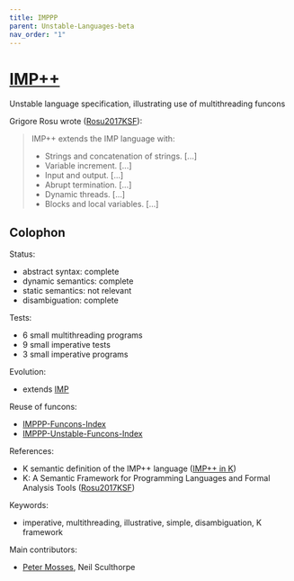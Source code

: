 ```yaml
---
title: IMPPP
parent: Unstable-Languages-beta
nav_order: "1"
---
```


[IMP++]
=======

Unstable language specification, illustrating use of multithreading funcons

Grigore Rosu wrote ([Rosu2017KSF]):
> IMP++ extends the IMP language with:
> - Strings and concatenation of strings. [...]
> - Variable increment. [...]
> - Input and output. [...]
> - Abrupt termination. [...]
> - Dynamic threads. [...]
> - Blocks and local variables. [...]

Colophon
--------

Status:
- abstract syntax:   complete
- dynamic semantics: complete
- static semantics:  not relevant
- disambiguation:    complete

Tests:
- 6 small multithreading programs
- 9 small imperative tests
- 3 small imperative programs

Evolution:
- extends [IMP]

Reuse of funcons:
- [IMPPP-Funcons-Index]
- [IMPPP-Unstable-Funcons-Index]

References:
- K semantic definition of the IMP++ language ([IMP++ in K])
- K: A Semantic Framework for Programming Languages and Formal Analysis Tools ([Rosu2017KSF])

Keywords:
- imperative, multithreading, illustrative, simple, disambiguation, K framework

Main contributors:

- [Peter Mosses], Neil Sculthorpe


[IMP++]: IMPPP-cbs/IMPPP/IMPPP-Start
[IMP]: /../../Languages-beta/IMP
[IMPPP-Funcons-Index]: IMPPP-cbs/IMPPP/IMPPP-Funcons-Index
[IMPPP-Unstable-Funcons-Index]: IMPPP-cbs/IMPPP/IMPPP-Unstable-Funcons-Index
[IMP++ in K]: http://www.kframework.org/language-pdfs/new/imppp.pdf
  "OUTDATED"
[Rosu2017KSF]:  http://fslweb.cs.illinois.edu/FSL/papers/2017/rosu-2017-marktoberdorf/rosu-2017-marktoberdorf-public.pdf
  "MARKTOBERDORF 2017"
[Peter Mosses]: https://pdmosses.github.io
  "HOME PAGE"
